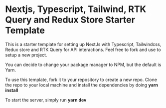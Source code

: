 # Nextjs, Typescript, Tailwind, RTK Query and Redux Store Starter Template

This is a starter template for setting up NextJs with Typescript, Tailwindcss, Redux store and RTK Query for API interactions. Feel free to fork and use to setup a new project.

You can decide to change your package manager to NPM, but the default is Yarn.

To use this template, fork it to your repository to create a new repo. Clone the repo to your local machine and install the dependencies by doing
**yarn install**

To start the server, simply run
**yarn dev**

